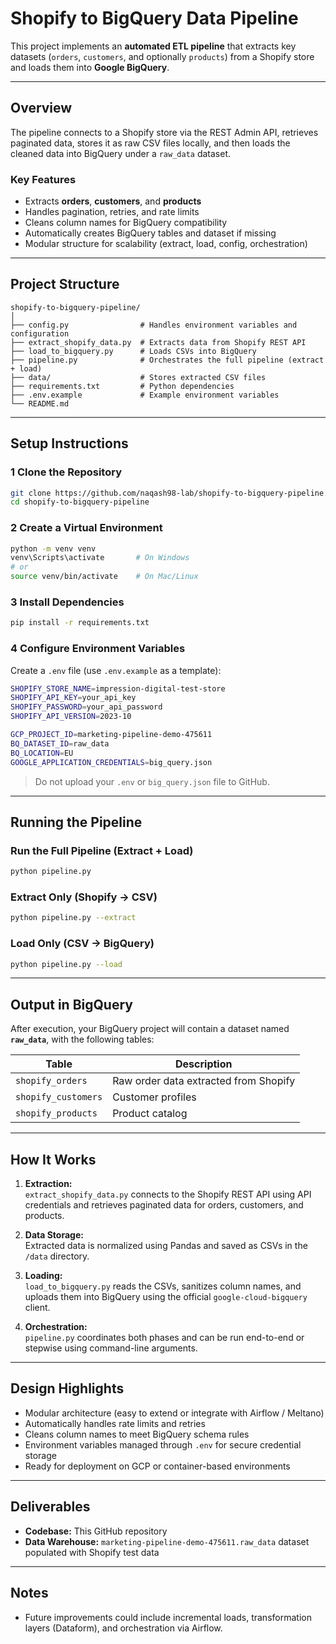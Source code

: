 # Shopify to BigQuery Data Pipeline

This project implements an **automated ETL pipeline** that extracts key datasets (`orders`, `customers`, and optionally `products`) from a Shopify store and loads them into **Google BigQuery**.  

---

## Overview

The pipeline connects to a Shopify store via the REST Admin API, retrieves paginated data, stores it as raw CSV files locally, and then loads the cleaned data into BigQuery under a `raw_data` dataset.

### Key Features
- Extracts **orders**, **customers**, and **products**
- Handles pagination, retries, and rate limits
- Cleans column names for BigQuery compatibility
- Automatically creates BigQuery tables and dataset if missing
- Modular structure for scalability (extract, load, config, orchestration)

---

## Project Structure

```
shopify-to-bigquery-pipeline/
│
├── config.py                # Handles environment variables and configuration
├── extract_shopify_data.py  # Extracts data from Shopify REST API
├── load_to_bigquery.py      # Loads CSVs into BigQuery
├── pipeline.py              # Orchestrates the full pipeline (extract + load)
├── data/                    # Stores extracted CSV files
├── requirements.txt         # Python dependencies
├── .env.example             # Example environment variables
└── README.md
```

---

## Setup Instructions

### 1️ Clone the Repository
```bash
git clone https://github.com/naqash98-lab/shopify-to-bigquery-pipeline.git
cd shopify-to-bigquery-pipeline
```

### 2️ Create a Virtual Environment
```bash
python -m venv venv
venv\Scripts\activate       # On Windows
# or
source venv/bin/activate    # On Mac/Linux
```

### 3 Install Dependencies
```bash
pip install -r requirements.txt
```

### 4️ Configure Environment Variables
Create a `.env` file (use `.env.example` as a template):

```bash
SHOPIFY_STORE_NAME=impression-digital-test-store
SHOPIFY_API_KEY=your_api_key
SHOPIFY_PASSWORD=your_api_password
SHOPIFY_API_VERSION=2023-10

GCP_PROJECT_ID=marketing-pipeline-demo-475611
BQ_DATASET_ID=raw_data
BQ_LOCATION=EU
GOOGLE_APPLICATION_CREDENTIALS=big_query.json
```

> Do not upload your `.env` or `big_query.json` file to GitHub.

---

## Running the Pipeline

### Run the Full Pipeline (Extract + Load)
```bash
python pipeline.py
```

### Extract Only (Shopify → CSV)
```bash
python pipeline.py --extract
```

### Load Only (CSV → BigQuery)
```bash
python pipeline.py --load
```

---

##  Output in BigQuery

After execution, your BigQuery project will contain a dataset named **`raw_data`**, with the following tables:

| Table | Description |
|--------|--------------|
| `shopify_orders` | Raw order data extracted from Shopify |
| `shopify_customers` | Customer profiles |
| `shopify_products` | Product catalog |

---

## How It Works

1. **Extraction:**  
   `extract_shopify_data.py` connects to the Shopify REST API using API credentials and retrieves paginated data for orders, customers, and products.

2. **Data Storage:**  
   Extracted data is normalized using Pandas and saved as CSVs in the `/data` directory.

3. **Loading:**  
   `load_to_bigquery.py` reads the CSVs, sanitizes column names, and uploads them into BigQuery using the official `google-cloud-bigquery` client.

4. **Orchestration:**  
   `pipeline.py` coordinates both phases and can be run end-to-end or stepwise using command-line arguments.

---

## Design Highlights
- Modular architecture (easy to extend or integrate with Airflow / Meltano)
- Automatically handles rate limits and retries
- Cleans column names to meet BigQuery schema rules
- Environment variables managed through `.env` for secure credential storage
- Ready for deployment on GCP or container-based environments

---

##  Deliverables
- **Codebase:** This GitHub repository  
- **Data Warehouse:** `marketing-pipeline-demo-475611.raw_data` dataset populated with Shopify test data
---
##  Notes 
- Future improvements could include incremental loads, transformation layers (Dataform), and orchestration via Airflow.
